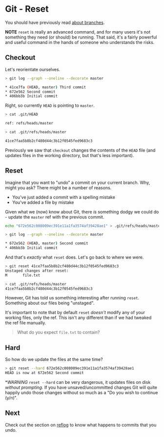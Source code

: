 Git - Reset
===========

You should have previously read [about branches](branches.md).

**NOTE** `reset` is really an advanced command,
and for many users it's not something they need (or should) be
running.
That said, it's a fairly powerful and useful command in
the hands of someone who understands the risks.


Checkout
--------

Let's reorientate ourselves.

```sh
> git log --graph --oneline --decorate master

* 41ce7fa (HEAD, master) Third commit
* 672e562 Second commit
* 406bb3b Initial commit
```

Right, so currently `HEAD` is pointing to `master`.

```sh
> cat .git/HEAD

ref: refs/heads/master

> cat .git/refs/heads/master

41ce7faa5b8b2cf480d44c3b12f0545fed9683c3
```

Previously we saw that `checkout` changes the contents of the `HEAD` file
(and updates files in the working directory, but that's less important).


Reset
-----

Imagine that you want to "undo" a commit on your current branch.
Why, might you ask? There might be a number of reasons.

- You've just added a commit with a spelling mistake
- You've added a file by mistake


Given what we (now) know about Git, there _is_ something dodgy we
could do - update the `master` ref with the previous commit.

```sh
echo "672e562c008009ec391e11a1fa3574af39428ae1" > .git/refs/heads/master

> git log --graph --oneline --decorate master

* 672e562 (HEAD, master) Second commit
* 406bb3b Initial commit
```

And that's _exactly_ what `reset` does.
Let's go back to where we were.

```sh
> git reset 41ce7faa5b8b2cf480d44c3b12f0545fed9683c3
Unstaged changes after reset:
M       file.txt

> cat .git/refs/heads/master
41ce7faa5b8b2cf480d44c3b12f0545fed9683c3
```

However, Git has told us something interesting after running `reset`.
Something about our files being "unstaged".

It's important to note that by default `reset` _doesn't_ modify any
of your working files, only the ref. This isn't any different than if
we had tweaked the ref file manually.


> What do you expect `file.txt` to contain?


Hard
----

So how do we update the files at the same time?

```sh
> git reset --hard 672e562c008009ec391e11a1fa3574af39428ae1
HEAD is now at 672e562 Second commit
```

**WARNING* `reset --hard` can be very dangerous, it updates
files on disk _without prompting_.
If you have unsaved/uncommitted changes Git will quite happily undo
those changes without so much as a "Do you wish to continue (y/n)".


Next
----

Check out the section on [reflog](reflog.md) to know what happens
to commits that you undo.
